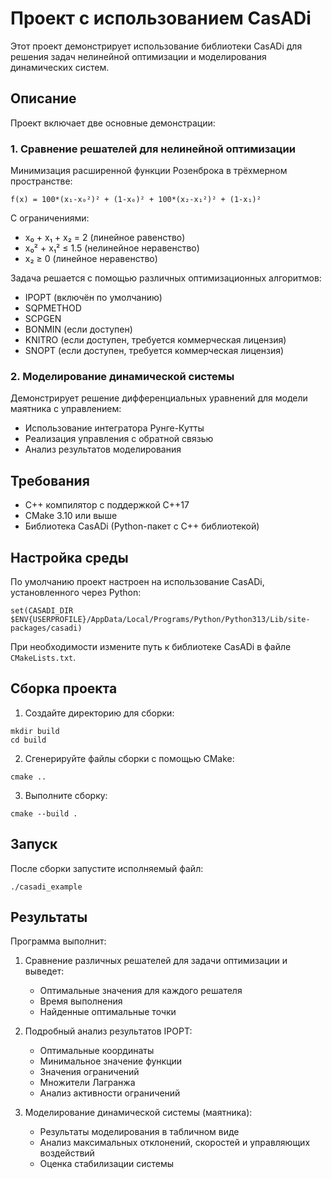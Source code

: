 # Проект с использованием CasADi

Этот проект демонстрирует использование библиотеки CasADi для решения задач нелинейной оптимизации и моделирования динамических систем.

## Описание

Проект включает две основные демонстрации:

### 1. Сравнение решателей для нелинейной оптимизации

Минимизация расширенной функции Розенброка в трёхмерном пространстве:
```
f(x) = 100*(x₁-x₀²)² + (1-x₀)² + 100*(x₂-x₁²)² + (1-x₁)²
```

С ограничениями:
- x₀ + x₁ + x₂ = 2 (линейное равенство)
- x₀² + x₁² ≤ 1.5 (нелинейное неравенство)
- x₂ ≥ 0 (линейное неравенство)

Задача решается с помощью различных оптимизационных алгоритмов:
- IPOPT (включён по умолчанию)
- SQPMETHOD
- SCPGEN
- BONMIN (если доступен)
- KNITRO (если доступен, требуется коммерческая лицензия)
- SNOPT (если доступен, требуется коммерческая лицензия)

### 2. Моделирование динамической системы

Демонстрирует решение дифференциальных уравнений для модели маятника с управлением:
- Использование интегратора Рунге-Кутты
- Реализация управления с обратной связью
- Анализ результатов моделирования

## Требования

- C++ компилятор с поддержкой C++17
- CMake 3.10 или выше
- Библиотека CasADi (Python-пакет с C++ библиотекой)

## Настройка среды

По умолчанию проект настроен на использование CasADi, установленного через Python:
```
set(CASADI_DIR $ENV{USERPROFILE}/AppData/Local/Programs/Python/Python313/Lib/site-packages/casadi)
```

При необходимости измените путь к библиотеке CasADi в файле `CMakeLists.txt`.

## Сборка проекта

1. Создайте директорию для сборки:
```
mkdir build
cd build
```

2. Сгенерируйте файлы сборки с помощью CMake:
```
cmake ..
```

3. Выполните сборку:
```
cmake --build .
```

## Запуск

После сборки запустите исполняемый файл:
```
./casadi_example
```

## Результаты

Программа выполнит:

1. Сравнение различных решателей для задачи оптимизации и выведет:
   - Оптимальные значения для каждого решателя
   - Время выполнения
   - Найденные оптимальные точки

2. Подробный анализ результатов IPOPT:
   - Оптимальные координаты
   - Минимальное значение функции
   - Значения ограничений
   - Множители Лагранжа
   - Анализ активности ограничений

3. Моделирование динамической системы (маятника):
   - Результаты моделирования в табличном виде
   - Анализ максимальных отклонений, скоростей и управляющих воздействий
   - Оценка стабилизации системы